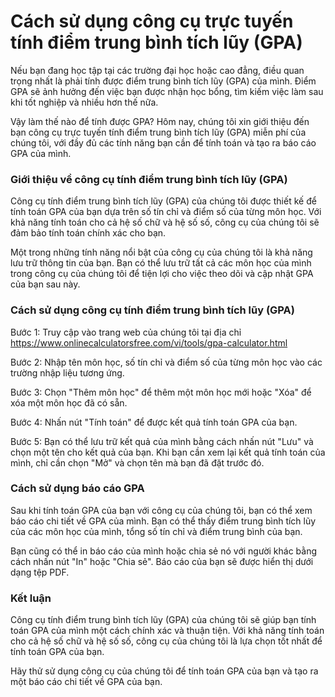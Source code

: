 Cách sử dụng công cụ trực tuyến tính điểm trung bình tích lũy (GPA)
===================================================================

Nếu bạn đang học tập tại các trường đại học hoặc cao đẳng, điều quan trọng nhất là phải tính được điểm trung bình tích lũy (GPA) của mình. Điểm GPA sẽ ảnh hưởng đến việc bạn được nhận học bổng, tìm kiếm việc làm sau khi tốt nghiệp và nhiều hơn thế nữa.

Vậy làm thế nào để tính được GPA? Hôm nay, chúng tôi xin giới thiệu đến bạn công cụ trực tuyến tính điểm trung bình tích lũy (GPA) miễn phí của chúng tôi, với đầy đủ các tính năng bạn cần để tính toán và tạo ra báo cáo GPA của mình.

### Giới thiệu về công cụ tính điểm trung bình tích lũy (GPA)

Công cụ tính điểm trung bình tích lũy (GPA) của chúng tôi được thiết kế để tính toán GPA của bạn dựa trên số tín chỉ và điểm số của từng môn học. Với khả năng tính toán cho cả hệ số chữ và hệ số số, công cụ của chúng tôi sẽ đảm bảo tính toán chính xác cho bạn.

Một trong những tính năng nổi bật của công cụ của chúng tôi là khả năng lưu trữ thông tin của bạn. Bạn có thể lưu trữ tất cả các môn học của mình trong công cụ của chúng tôi để tiện lợi cho việc theo dõi và cập nhật GPA của bạn sau này.

### Cách sử dụng công cụ tính điểm trung bình tích lũy (GPA)

Bước 1: Truy cập vào trang web của chúng tôi tại địa chỉ <https://www.onlinecalculatorsfree.com/vi/tools/gpa-calculator.html>

Bước 2: Nhập tên môn học, số tín chỉ và điểm số của từng môn học vào các trường nhập liệu tương ứng.

Bước 3: Chọn "Thêm môn học" để thêm một môn học mới hoặc "Xóa" để xóa một môn học đã có sẵn.

Bước 4: Nhấn nút "Tính toán" để được kết quả tính toán GPA của bạn.

Bước 5: Bạn có thể lưu trữ kết quả của mình bằng cách nhấn nút "Lưu" và chọn một tên cho kết quả của bạn. Khi bạn cần xem lại kết quả tính toán của mình, chỉ cần chọn "Mở" và chọn tên mà bạn đã đặt trước đó.

### Cách sử dụng báo cáo GPA

Sau khi tính toán GPA của bạn với công cụ của chúng tôi, bạn có thể xem báo cáo chi tiết về GPA của mình. Bạn có thể thấy điểm trung bình tích lũy của các môn học của mình, tổng số tín chỉ và điểm trung bình của bạn.

Bạn cũng có thể in báo cáo của mình hoặc chia sẻ nó với người khác bằng cách nhấn nút "In" hoặc "Chia sẻ". Báo cáo của bạn sẽ được hiển thị dưới dạng tệp PDF.

### Kết luận

Công cụ tính điểm trung bình tích lũy (GPA) của chúng tôi sẽ giúp bạn tính toán GPA của mình một cách chính xác và thuận tiện. Với khả năng tính toán cho cả hệ số chữ và hệ số số, công cụ của chúng tôi là lựa chọn tốt nhất để tính toán GPA của bạn.

Hãy thử sử dụng công cụ của chúng tôi để tính toán GPA của bạn và tạo ra một báo cáo chi tiết về GPA của bạn.